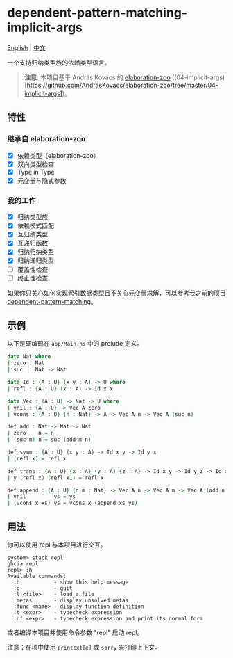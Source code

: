 # dependent-pattern-matching-implicit-args

[English](README.md) | [中文](README-zh.md)

一个支持归纳类型族的依赖类型语言。

> __注意.__ 本项目基于 András Kovács 的 [elaboration-zoo](https://github.com/AndrasKovacs/elaboration-zoo) ((04-implicit-args)[https://github.com/AndrasKovacs/elaboration-zoo/tree/master/04-implicit-args])。

## 特性

### 继承自 elaboration-zoo
- [x] 依赖类型（elaboration-zoo）
- [x] 双向类型检查 
- [x] Type in Type
- [x] 元变量与隐式参数

### 我的工作
- [x] 归纳类型族
- [x] 依赖模式匹配
- [x] 互归纳类型
- [x] 互递归函数
- [x] 归纳归纳类型
- [x] 归纳递归类型
- [ ] 覆盖性检查
- [ ] 终止性检查

如果你只关心如何实现索引数据类型且不关心元变量求解，可以参考我之前的项目 [dependent-pattern-matching](http://github.com/KonjacSource/dependent-pattern-matching)。

## 示例

以下是硬编码在 `app/Main.hs` 中的 prelude 定义。

```agda
data Nat where
| zero : Nat
| suc  : Nat -> Nat

data Id : {A : U} (x y : A) -> U where
| refl : {A : U} (x : A) -> Id x x

data Vec : (A : U) -> Nat -> U where
| vnil : {A : U} -> Vec A zero
| vcons : {A : U} {n : Nat} -> A -> Vec A n -> Vec A (suc n)

def add : Nat -> Nat -> Nat
| zero    n = n
| (suc m) n = suc (add m n)

def symm : {A : U} {x y : A} -> Id x y -> Id y x
| (refl x) = refl x

def trans : {A : U} {x : A} (y : A) {z : A} -> Id x y -> Id y z -> Id x z
| y (refl x) (refl x1) = refl x

def append : {A : U} {n m : Nat} -> Vec A n -> Vec A m -> Vec A (add n m)
| vnil         ys = ys
| (vcons x xs) ys = vcons x (append xs ys)
```

## 用法 

你可以使用 repl 与本项目进行交互。

```
system> stack repl
ghci> repl 
repl> :h  
Available commands:
  :h           - show this help message
  :q           - quit
  :l <file>    - load a file
  :metas       - display unsolved metas
  :func <name> - display function definition
  :t <expr>    - typecheck expression
  :nf <expr>   - typecheck expression and print its normal form
```

或者编译本项目并使用命令参数 "repl" 启动 repl。

注意：在项中使用 `printcxt[e]` 或 `sorry` 来打印上下文。